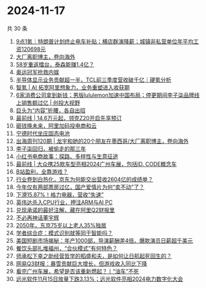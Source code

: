 # 2024-11-17

共 30 条

<!-- BEGIN 36KR -->
<!-- 最后更新时间 2024-11-17 07:01:02 +0800 -->
1. [9点1氪｜特朗普计划终止电车补贴；横店群演降薪；城镇非私营单位年平均工资120698元](https://36kr.com/p/3038329812594946)
1. [大厂离职博主，卷向海外](https://36kr.com/p/3037330281820417)
1. [58岁重返擂台，泰森能赚1.4亿？](https://36kr.com/p/3038401422864392)
1. [奥运冠军抢救内娱](https://36kr.com/p/3037702399897602)
1. [半导体显示业务贡献超一半，TCL前三季度营收破千亿｜硬氪分析](https://36kr.com/p/3037246143819779)
1. [智氪 | AI 拓宽阿里想象力，业务重塑进入收获期](https://36kr.com/p/3038441842814984)
1. [6家消费公司拿到新钱；男版lululemon加速中国布局；停更期间李子柒品牌线上销售额过亿 | 创投大视野](https://36kr.com/p/3038865115607304)
1. [巨头为“内容”折腰，各自出招](https://36kr.com/p/3037762305162752)
1. [最前线 | 14.6万元起，领克Z20开启先享预订](https://36kr.com/p/3038523504193538)
1. [砸钱换未来，阿里加码投电商和云](https://36kr.com/p/3037594256552196)
1. [宁德时代坐庄固态电池](https://36kr.com/p/3037798084001544)
1. [出海周刊120期 | 龙宇和她的20个朋友在墨西哥/大厂离职博主，卷向海外](https://36kr.com/p/3037044535832832)
1. [李子柒回归，被偷走的那三年](https://36kr.com/p/3037660779475204)
1. [小红书电商故事：探路、多样性与生意征途](https://36kr.com/p/3038278872330498)
1. [最前线 | 大众携25款车型亮相2024广州车展，包括ID. CODE概念车](https://36kr.com/p/3038507612778760)
1. [B站盈利，全靠游戏？](https://36kr.com/p/3037838952525825)
1. [行业卷到白热化，京东为何能交出营收2604亿的成绩单？](https://36kr.com/p/3037674804113668)
1. [今年仅有两部票房过亿，国产爱情片为何“卖不动”了？](https://36kr.com/p/3037762192764934)
1. [下滑15.87%！格力电器，营收“失速”](https://36kr.com/p/3035528551265157)
1. [英伟达杀入CPU行业，押注ARM与AI PC](https://36kr.com/p/3030482754741760)
1. [兑现承诺的最好注解，藏在阿里Q2财报里](https://36kr.com/p/3037786152349697)
1. [不必再神话董宇辉](https://36kr.com/p/3028486843544455)
1. [2050年，东京75岁以上老人35%独居](https://36kr.com/p/3038338563305477)
1. [学者综合症：模式识别就等同于智能吗？](https://36kr.com/p/3031605193008390)
1. [美国短剧市场揭秘：年产1000部，导演薪酬差4倍，爆款演员日薪超千美元](https://36kr.com/p/3037044608856966)
1. [餐饮头部扎堆福州，“合伙模式”有何特色？](https://36kr.com/p/3028893916722309)
1. [师承松下幸之助经营哲学的稻盛和夫，是如何让日航起死回生的？](https://36kr.com/p/3037727013941506)
1. [网易Q3财报：暴雪贡献巨大增长，但游戏收入同比下降](https://36kr.com/p/3036361065984004)
1. [看完广州车展，希望是否该重新燃起？丨“油车”不死](https://36kr.com/p/3038423784271878)
1. [远光软件11月15日放量下跌3.13%；远光软件亮相2024电力数字化大会](https://36kr.com/p/3037915529981957)
<!-- END 36KR -->